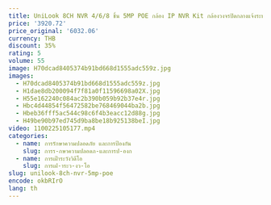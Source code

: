```yaml
---
title: UniLook 8CH NVR 4/6/8 ชิ้น 5MP POE กล้อง IP NVR Kit กล้องวงจรปิดกลางแจ้งระบบรักษาความปลอดภัย Night Vision OEM H.265 P2P ดูเสียง
price: '3920.72'
price_original: '6032.06'
currency: THB
discount: 35%
rating: 5
volume: 55
image: H70dcad8405374b91bd668d1555adc559z.jpg
images:
  - H70dcad8405374b91bd668d1555adc559z.jpg
  - H1dae8db200094f7f81a0f11596698a02X.jpg
  - H55e162240c084ac2b390b059b92b37e4r.jpg
  - Hbc4d44854f56472582be768469044ba2b.jpg
  - Hbeb36fff5ac544c98c6f4b3eacc12d88g.jpg
  - H49be90b97ed745d9ba8be18b925138beI.jpg
video: 1100225105177.mp4
categories:
  - name: การรักษาความปลอดภัย และการป้องกัน
    slug: การร-กษาความปลอดภ-และการป-องก
  - name: การเฝ้าระวังวิดีโอ
    slug: การเฝ-าระว-งว-โอ
slug: unilook-8ch-nvr-5mp-poe
encode: okbRIrO
lang: th
---
```

  